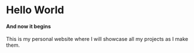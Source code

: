 # Hello World
#### And now it begins 
This is my personal website where I will showcase all my projects as I make them.
